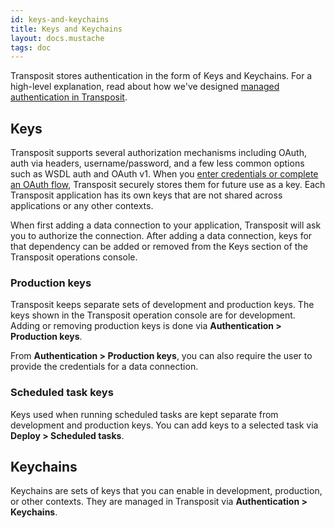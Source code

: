 ```yaml
---
id: keys-and-keychains
title: Keys and Keychains
layout: docs.mustache
tags: doc
---
```


Transposit stores authentication in the form of Keys and Keychains. For a high-level explanation, read about how we've designed [managed authentication in Transposit](/docs/building/managed-authentication).

## Keys

Transposit supports several authorization mechanisms including OAuth, auth via headers, username/password, and a few less common options such as WSDL auth and OAuth v1. When you [enter credentials or complete an OAuth flow](/docs/references/connector-authentication), Transposit securely stores them for future use as a key. Each Transposit application has its own keys that are not shared across applications or any other contexts.

When first adding a data connection to your application, Transposit will ask you to authorize the connection. After adding a data connection, keys for that dependency can be added or removed from the Keys section of the Transposit operations console.

### Production keys

Transposit keeps separate sets of development and production keys. The keys shown in the Transposit operation console are for development. Adding or removing production keys is done via **Authentication > Production keys**.

From **Authentication > Production keys**, you can also require the user to provide the credentials for a data connection.

### Scheduled task keys

Keys used when running scheduled tasks are kept separate from development and production keys. You can add keys to a selected task via **Deploy > Scheduled tasks**.

## Keychains

Keychains are sets of keys that you can enable in development, production, or other contexts. They are managed in Transposit via **Authentication > Keychains**.


